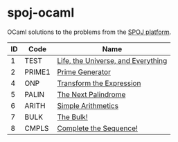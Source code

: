 # spoj-ocaml

OCaml solutions to the problems from the [SPOJ platform](https://www.spoj.com/).

|    ID | Code       | Name                                                                                            |
|-------|------------|-------------------------------------------------------------------------------------------------|
|     1 | TEST       | [Life, the Universe, and Everything](00001.test/README.md)                                      |
|     2 | PRIME1     | [Prime Generator](00002.prime1/README.md)                                                       |
|     4 | ONP        | [Transform the Expression](00004.onp/README.md)                                                 |
|     5 | PALIN      | [The Next Palindrome](00005.palin/README.md)                                                    |
|     6 | ARITH      | [Simple Arithmetics](00006.arith/README.md)                                                     |
|     7 | BULK       | [The Bulk!](00007.bulk/README.md)                                                               |
|     8 | CMPLS      | [Complete the Sequence!](00008.cmpls/README.md)                                                 |
